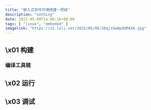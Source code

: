 ```yaml
---
title: "嵌入式软件环境搭建一把梭"
description: "nothing"
date: 2022-05-08T14:08:16+08:00
tags: [ "linux", "embeded" ]
imagelink: "https://s2.loli.net/2022/05/08/2DqjsbwNpdUM4XA.jpg"
---
```




## \x01 构建

### 编译工具链





## \x02 运行





## \x03 调试



